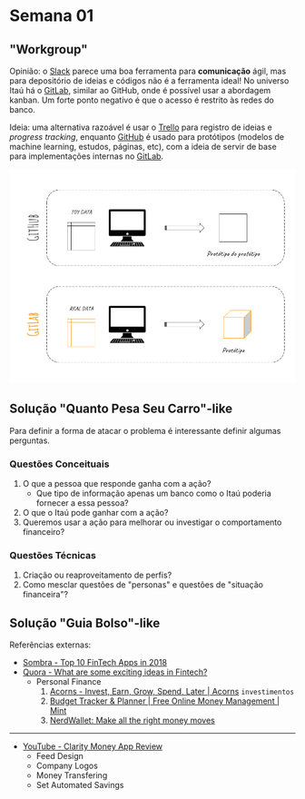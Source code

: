 # Semana 01

## "Workgroup"

Opinião: o [Slack](https://join.slack.com/t/teafinbhv/shared_invite/enQtNTY1NzkwMjE0Mjg4LWZmNTJiZmM2MDYwNjgyOTNmNzVjYzI3MDQzODVjODRmMzZkNDM4OWJjYzU4YmVhNmQ1YTIzYWI4NzExZmYxMTk) parece uma boa ferramenta para **comunicação** ágil, mas para depositório de ideias e códigos não é a ferramenta ideal! No universo Itaú há o [GitLab](#), similar ao GitHub, onde é possível usar a abordagem kanban. Um forte ponto negativo é que o acesso é restrito às redes do banco.

Ideia: uma alternativa razoável é usar o [Trello](#) para registro de ideias e _progress tracking_, enquanto [GitHub](#) é usado para protótipos (modelos de machine learning, estudos, páginas, etc), com a ideia de servir de base para implementações internas no [GitLab](#).

![](teafinbhv_0.png)

## Solução "Quanto Pesa Seu Carro"-like

Para definir a forma de atacar o problema é interessante definir algumas perguntas.

### Questões Conceituais

1. O que a pessoa que responde ganha com a ação?
    - Que tipo de informação apenas um banco como o Itaú poderia fornecer a essa pessoa?
2. O que o Itaú pode ganhar com a ação?
3. Queremos usar a ação para melhorar ou investigar o comportamento financeiro?

### Questões Técnicas

1. Criação ou reaproveitamento de perfis?
2. Como mesclar questões de "personas" e questões de "situação financeira"?


## Solução "Guia Bolso"-like

Referências externas:

- [Sombra - Top 10 FinTech Apps in 2018](https://sombrainc.com/top-10-fintech-apps-in-2018)
- [Quora - What are some exciting ideas in Fintech?](https://www.quora.com/What-are-some-exciting-ideas-in-Fintech-I-am-looking-to-build-something-in-the-space-but-am-wondering-where-to-begin-and-what-interesting-ideas-are-out-there-Blockchain-and-decentralized-finance-along-with-crowdfunding-loans-are-compelling)
    - Personal Finance
        1. [Acorns - Invest, Earn, Grow, Spend, Later | Acorns](https://www.acorns.com/) `investimentos`
        2. [Budget Tracker & Planner | Free Online Money Management | Mint](https://www.mint.com/)
        3. [NerdWallet: Make all the right money moves](https://www.nerdwallet.com/)

- - -

+ [YouTube - Clarity Money App Review](https://www.youtube.com/watch?v=cJ7IO78k4xc)
    - Feed Design
    - Company Logos
    - Money Transfering
    - Set Automated Savings
